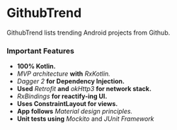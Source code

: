 # GithubTrend
GithubTrend lists trending Android projects from Github.
### Important Features
* **100% Kotlin.**
* *MVP architecture* **with** *RxKotlin.*
* *Dagger 2* **for Dependency Injection.**
* **Used** *Retrofit* **and** *okHttp3* **for network stack.**
* *RxBindings* **for reactify-ing UI.**
* **Uses ConstraintLayout for views.**
* **App follows** *Material design principles.*
* **Unit tests using** *Mockito* and *JUnit Framework*

